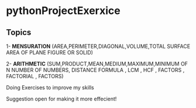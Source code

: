 # pythonProjectExerxice

## Topics

1- **MENSURATION** (AREA,PERIMETER,DIAGONAL,VOLUME,TOTAL SURFACE AREA OF PLANE FIGURE OR SOLID)

2- **ARITHMETIC** (SUM,PRODUCT,MEAN,MEDIUM,MAXIMUM,MINIMUM OF N NUMBER OF NUMBERS, DISTANCE FORMULA , LCM , HCF ,
FACTORS , FACTORIAL , FACTORS)

Doing Exercises to improve my skills

Suggestion open for making it more effecient!
